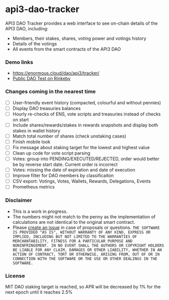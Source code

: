 # api3-dao-tracker

API3 DAO Tracker provides a web interface to see on-chain details of the API3 DAO, including:

- Members, their stakes, shares, voting power and votings history
- Details of the votings
- All events from the smart contracts of the API3 DAO

### Demo links

- https://enormous.cloud/dao/api3/tracker/
- [Public DAO Test on Rinkeby](https://enormous.cloud/dao/api3/tracker-rinkeby/)

### Changes coming in the nearest time
- [ ] User-friendly event history (compacted, colourful and without pennies)
- [ ] Display DAO treasuries balances
- [ ] Hourly re-checks of ENS, vote scripts and treasuries instead of checks on start
- [ ] Include shares/rewards/stakes in rewards snapshots and display both stakes in wallet history
- [ ] Match total number of shares (check unstaking cases)
- [ ] Finish mobile look
- [ ] Fix message about staking target for the lowest and highest value
- [ ] Clean up code for vote script parsing
- [ ] Votes: group into PENDING/EXECUTED/REJECTED, order would better be by reverse start date. Current order is incorrect
- [ ] Votes: missing the date of expiration and date of execution
- [ ] Improve filter for DAO members by classificaiton
- [ ] CSV export: Votings, Votes, Wallets, Rewards, Delegations, Events
- [ ] Prometheus metrics

### Disclaimer

- This is a work in progress. 
- The numbers might not match to the penny as the implementation of calculations are not identical to the original smart contract.
- Please [create an issue](https://github.com/EnormousCloud/api3-dao-tracker/issues) in case of proposals or questions.
`
THE SOFTWARE IS PROVIDED "AS IS", WITHOUT WARRANTY OF ANY KIND, EXPRESS OR IMPLIED, INCLUDING BUT NOT LIMITED TO THE WARRANTIES OF MERCHANTABILITY, FITNESS FOR A PARTICULAR PURPOSE AND NONINFRINGEMENT. IN NO EVENT SHALL THE AUTHORS OR COPYRIGHT HOLDERS BE LIABLE FOR ANY CLAIM, DAMAGES OR OTHER LIABILITY, WHETHER IN AN ACTION OF CONTRACT, TORT OR OTHERWISE, ARISING FROM, OUT OF OR IN CONNECTION WITH THE SOFTWARE OR THE USE OR OTHER DEALINGS IN THE SOFTWARE.
`

### License
MIT DAO staking target is reached, so APR will be decreased by 1% for the next epoch until it reaches 2.5% 
